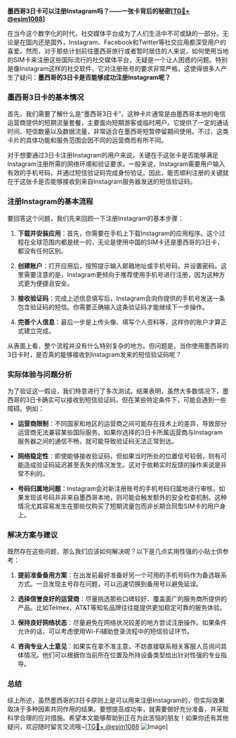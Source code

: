 **墨西哥3日卡可以注册Instagram吗？——一张卡背后的秘密[[TG💪+ @esim1088](https://t.me/s/esim1088)]**

在当今这个数字化的时代，社交媒体平台成为了人们生活中不可或缺的一部分。无论是在国内还是国外，Instagram、Facebook和Twitter等社交应用都深受用户的喜爱。然而，对于那些计划前往墨西哥旅行或者暂时居住的人来说，如何使用当地的SIM卡来注册这些国际流行的社交媒体平台，无疑是一个让人困惑的问题。特别是像Instagram这样的社交软件，它对注册账号的要求非常严格，这使得很多人产生了疑问：**墨西哥的3日卡是否能够成功注册Instagram呢？**

### **墨西哥3日卡的基本情况**

首先，我们需要了解什么是“墨西哥3日卡”。这种卡片通常是由墨西哥本地的电信运营商提供的短期流量套餐，主要面向短期游客或临时用户。它提供了一定的通话时间、短信数量以及数据流量，非常适合在墨西哥短暂停留期间使用。不过，这类卡片的具体功能和服务范围会因不同的运营商而有所不同。

对于想要通过3日卡注册Instagram的用户来说，关键在于这张卡是否能够满足Instagram注册所需的网络环境和验证要求。一般来说，Instagram需要用户输入有效的手机号码，并通过短信验证码完成身份验证。因此，能否顺利注册的关键就在于这张卡是否能够接收到来自Instagram服务器发送的短信验证码。

### **注册Instagram的基本流程**

要回答这个问题，我们先来回顾一下注册Instagram的基本步骤：

1. **下载并安装应用**：首先，你需要在手机上下载Instagram的应用程序。这个过程在全球范围内都是统一的，无论是使用中国的SIM卡还是墨西哥的3日卡，都没有任何区别。
   
2. **创建账户**：打开应用后，按照提示输入邮箱地址或手机号码，并设置密码。这里需要注意的是，Instagram更倾向于推荐使用手机号进行注册，因为这种方式更为便捷且安全。

3. **接收验证码**：完成上述信息填写后，Instagram会向你提供的手机号发送一条包含验证码的短信。你需要正确输入这条验证码才能继续下一步操作。

4. **完善个人信息**：最后一步是上传头像、填写个人资料等，这样你的账户才算正式建立完成。

从表面上看，整个流程并没有什么特别复杂的地方。但问题是，当你使用墨西哥的3日卡时，是否真的能够接收到Instagram发来的短信验证码呢？

### **实际体验与问题分析**

为了验证这一假设，我们特意进行了多次测试。结果表明，虽然大多数情况下，墨西哥的3日卡确实可以接收到短信验证码，但在某些特定条件下，可能会遇到一些障碍。例如：

- **运营商限制**：不同国家和地区的运营商之间可能存在技术上的差异，导致部分运营商无法兼容某些国际服务。如果你选择的3日卡所属运营商与Instagram服务器之间的通信不畅，就可能导致验证码无法正常到达。
  
- **网络稳定性**：即使能够接收验证码，但如果当时所处的位置信号较弱，则有可能造成验证码延迟甚至丢失的情况发生。这对于依赖实时反馈的操作来说是非常不利的。

- **号码归属地问题**：Instagram会对新注册账号的手机号码归属地进行审核，如果发现该号码并非来自墨西哥本地，则可能会触发额外的安全检查机制。这种情况尤其容易发生在那些仅购买了短期流量包而非长期合同型SIM卡的用户身上。

### **解决方案与建议**

既然存在这些问题，那么我们应该如何解决呢？以下是几点实用性强的小贴士供参考：

1. **提前准备备用方案**：在出发前最好准备好另一个可用的手机号码作为备选联系方式。一旦发现主号存在问题，可以迅速切换到备用号以避免延误。

2. **选择信誉良好的运营商**：尽量挑选那些口碑较好、覆盖面广的服务商所提供的产品。比如Telmex、AT&T等知名品牌往往能提供更加稳定可靠的服务体验。

3. **保持良好网络状态**：尽量避免在网络状况较差的地方尝试注册操作。如果条件允许的话，可以考虑使用Wi-Fi辅助登录流程中的短信验证环节。

4. **咨询专业人士意见**：如果实在拿不准主意，不妨直接联系相关客服人员询问具体情况。他们可以根据你当前所在位置及所持设备类型给出针对性强的专业指导。

### **总结**

综上所述，虽然墨西哥的3日卡原则上是可以用来注册Instagram的，但实际效果取决于多种因素共同作用的结果。要想提高成功率，就需要做好充分准备，并采取科学合理的应对措施。希望本文能够帮助到正在为此苦恼的朋友！如果你还有其他疑问，欢迎随时留言交流哦~[[TG💪+ @esim1088](https://t.me/s/esim1088) ![Image](https://i.postimg.cc/4NQfJmqS/Snipaste-2025-05-13-00-14-12.png)]